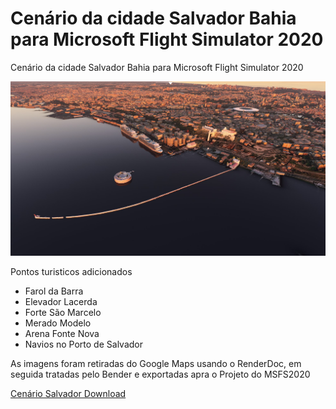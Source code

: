# Cenário da cidade Salvador Bahia para Microsoft Flight Simulator 2020
Cenário da cidade Salvador Bahia para Microsoft Flight Simulator 2020

<img src="https://github.com/git-exahost/MSFS2020-Scenery-SBSV/blob/main/Img/img01.jpg?raw=true">

Pontos turisticos adicionados<br>

<ul>
<li>Farol da Barra</li>
<li>Elevador Lacerda</li>
<li>Forte São Marcelo</li>
<li>Merado Modelo</li>
<li>Arena Fonte Nova</li>
<li>Navios no Porto de Salvador</li>
</ul>

As imagens foram retiradas do Google Maps usando o RenderDoc, em seguida tratadas pelo Bender e exportadas apra o Projeto do MSFS2020

<p>
    <a href="https://github.com/git-exahost/MSFS2020-Scenery-SBSV/raw/main/Scenery_Release_ZIP/Scenery_Salvador_0.01.zip"> Cenário Salvador Download</a>
</p>